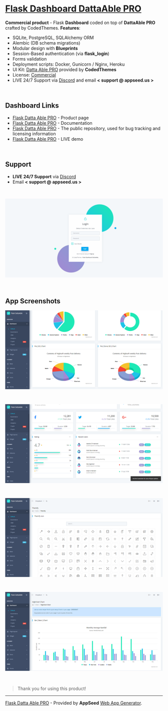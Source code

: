 # [Flask Dashboard DattaAble PRO](https://appseed.us/admin-dashboards/flask-dashboard-dattaable-pro)

**Commercial product** - Flask **Dashboard** coded on top of **DattaAble PRO** crafted by CodedThemes. **Features**:

- SQLite, PostgreSQL, SQLAlchemy ORM
- Alembic (DB schema migrations)
- Modular design with **Blueprints**
- Session-Based authentication (via **flask_login**)
- Forms validation
- Deployment scripts: Docker, Gunicorn / Nginx, Heroku
- UI Kit: [Datta Able PRO](https://codedthemes.com/item/datta-able-bootstrap-admin-template/) provided by **CodedThemes**
- License: [Commercial](https://github.com/app-generator/flask-dashboard-dattaable-pro/blob/master/LICENSE.md)
- LIVE 24/7 Support via [Discord](https://discord.gg/fZC6hup) and email **< support @ appseed.us >**

<br />

## Dashboard Links

- [Flask Datta Able PRO](https://appseed.us/admin-dashboards/flask-dashboard-dattaable-pro) - Product page
- [Flask Datta Able PRO](https://docs.appseed.us/admin-dashboards/flask-dashboard-dattaable-pro) - Documentation
- [Flask Datta Able PRO](https://github.com/app-generator/flask-dashboard-dattaable-pro) - The public repository, used for bug tracking and licensing information
- [Flask Datta Able PRO](https://flask-dashboard-dattaable-pro.appseed.us/) - LIVE demo

<br />

## Support

- **LIVE 24/7 Support** via [Discord](https://discord.gg/fZC6hup)
- Email **< support @ appseed.us >**

<br />

![Flask Dashboard DattaAble PRO - Gif animated intro.](https://raw.githubusercontent.com/app-generator/static/master/flask-dashboard-dattaable-pro/flask-dashboard-dattaable-pro-intro.gif)

<br />

## App Screenshots

![Flask Dashboard DattaAble PRO - App Screen.](https://raw.githubusercontent.com/app-generator/static/master/flask-dashboard-dattaable-pro/flask-dashboard-dattaable-pro-screen-6.png)

<br />

![Flask Dashboard DattaAble PRO - App Screen.](https://raw.githubusercontent.com/app-generator/static/master/flask-dashboard-dattaable-pro/flask-dashboard-dattaable-pro-screen-1.png)

<br />

![Flask Dashboard DattaAble PRO - App Screen.](https://raw.githubusercontent.com/app-generator/static/master/flask-dashboard-dattaable-pro/flask-dashboard-dattaable-pro-screen-4.png)

<br />

![Flask Dashboard DattaAble PRO - App Screen.](https://raw.githubusercontent.com/app-generator/static/master/flask-dashboard-dattaable-pro/flask-dashboard-dattaable-pro-screen-5.png)

<br />

> Thank you for using this product!

---
[Flask Datta Able PRO](https://appseed.us/admin-dashboards/flask-dashboard-dattaable-pro) - Provided by **AppSeed** [Web App Generator](https://appseed.us/app-generator).
